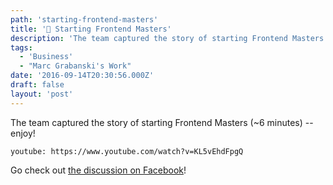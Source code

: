 ```yaml
---
path: 'starting-frontend-masters'
title: '🚀 Starting Frontend Masters'
description: 'The team captured the story of starting Frontend Masters (~6 minutes) -- enjoy!'
tags:
  - 'Business'
  - "Marc Grabanski's Work"
date: '2016-09-14T20:30:56.000Z'
draft: false
layout: 'post'
---
```


The team captured the story of starting Frontend Masters (~6 minutes) -- enjoy!

`youtube: https://www.youtube.com/watch?v=KL5vEhdFpgQ`

Go check out [the discussion on Facebook](https://www.facebook.com/FrontendMasters/videos/638423466333810/)!
